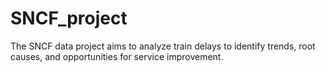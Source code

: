 # SNCF_project
The SNCF data project aims to analyze train delays to identify trends, root causes, and opportunities for service improvement.
